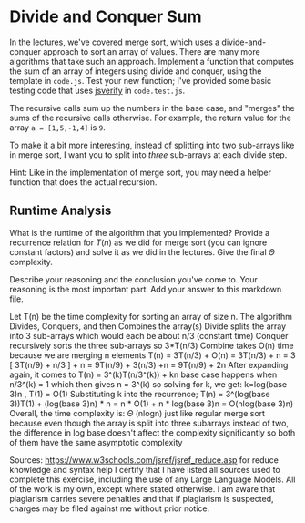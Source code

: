 # Divide and Conquer Sum

In the lectures, we've covered merge sort, which uses a divide-and-conquer
approach to sort an array of values. There are many more algorithms that take
such an approach. Implement a function that computes the sum of an array of
integers using divide and conquer, using the template in `code.js`. Test your
new function; I've provided some basic testing code that uses
[jsverify](https://jsverify.github.io/) in `code.test.js`.

The recursive calls sum up the numbers in the base case, and "merges" the sums
of the recursive calls otherwise. For example, the return value for the array `a
= [1,5,-1,4]` is `9`.

To make it a bit more interesting, instead of splitting into two sub-arrays like
in merge sort, I want you to split into *three* sub-arrays at each divide step.

Hint: Like in the implementation of merge sort, you may need a helper function
that does the actual recursion.

## Runtime Analysis

What is the runtime of the algorithm that you implemented? Provide a recurrence
relation for $T(n)$ as we did for merge sort (you can ignore constant factors)
and solve it as we did in the lectures. Give the final $\Theta$ complexity.

Describe your reasoning and the conclusion you've come to. Your reasoning is the
most important part. Add your answer to this markdown file.

Let T(n) be the time complexity for sorting an array of size n.
The algorithm Divides, Conquers, and then Combines the array(s)
Divide splits the array into 3 sub-arrays which would each be about n/3 (constant time)
Conquer recursively sorts the three sub-arrays so 3*T(n/3)
Combine takes O(n) time because we are merging n elements
T(n) = 3T(n/3) + O(n) = 3T(n/3) + n
     = 3 [ 3T(n/9) + n/3 ] + n
     = 9T(n/9) + 3(n/3) +n
     = 9T(n/9) + 2n
After expanding again, it comes to T(n) = 3^(k)T(n/3^(k)) + kn
base case happens when n/3^(k) = 1 which then gives n = 3^(k) so solving for k, we get:
  k=log(base 3)n , T(1) = O(1)
Substituting k into the recurrence;
  T(n) = 3^(log(base 3))T(1) + (log(base 3)n) * n
       = n * O(1) + n * log(base 3)n
       = O(nlog(base 3)n)
Overall, the time complexity is: $\Theta$ (nlogn) just like regular merge sort
because even though the array is split into three subarrays instead of two, the difference
in log base doesn't affect the complexity significantly so both of them have the same asymptotic 
complexity

Sources: https://www.w3schools.com/jsref/jsref_reduce.asp for reduce knowledge and syntax help
I certify that I have listed all sources used to complete this exercise, including the use of any Large Language Models. All of the work is my own, except where stated otherwise. I am aware that plagiarism carries severe penalties and that if plagiarism is suspected, charges may be filed against me without prior notice.

